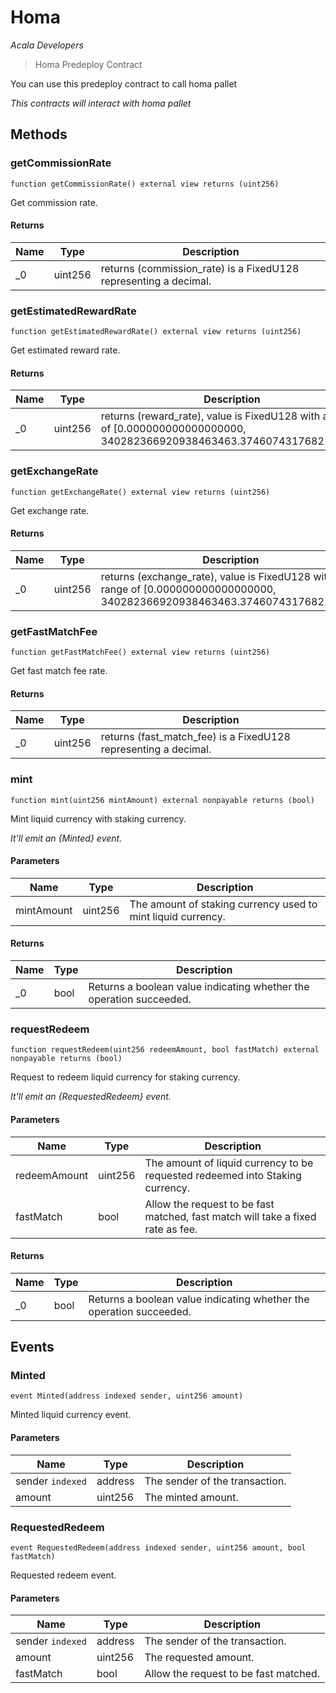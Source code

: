 # Homa

*Acala Developers*

> Homa Predeploy Contract

You can use this predeploy contract to call homa pallet

*This contracts will interact with homa pallet*

## Methods

### getCommissionRate

```solidity
function getCommissionRate() external view returns (uint256)
```

Get commission rate.




#### Returns

| Name | Type | Description |
|---|---|---|
| _0 | uint256 | returns (commission_rate) is a FixedU128 representing a decimal. |

### getEstimatedRewardRate

```solidity
function getEstimatedRewardRate() external view returns (uint256)
```

Get estimated reward rate.




#### Returns

| Name | Type | Description |
|---|---|---|
| _0 | uint256 | returns (reward_rate), value is FixedU128 with a range of [0.000000000000000000, 340282366920938463463.374607431768211455]. |

### getExchangeRate

```solidity
function getExchangeRate() external view returns (uint256)
```

Get exchange rate.




#### Returns

| Name | Type | Description |
|---|---|---|
| _0 | uint256 | returns (exchange_rate), value is FixedU128 with a range of [0.000000000000000000, 340282366920938463463.374607431768211455] |

### getFastMatchFee

```solidity
function getFastMatchFee() external view returns (uint256)
```

Get fast match fee rate.




#### Returns

| Name | Type | Description |
|---|---|---|
| _0 | uint256 | returns (fast_match_fee) is a FixedU128 representing a decimal. |

### mint

```solidity
function mint(uint256 mintAmount) external nonpayable returns (bool)
```

Mint liquid currency with staking currency.

*It&#39;ll emit an {Minted} event.*

#### Parameters

| Name | Type | Description |
|---|---|---|
| mintAmount | uint256 | The amount of staking currency used to mint liquid currency. |

#### Returns

| Name | Type | Description |
|---|---|---|
| _0 | bool | Returns a boolean value indicating whether the operation succeeded. |

### requestRedeem

```solidity
function requestRedeem(uint256 redeemAmount, bool fastMatch) external nonpayable returns (bool)
```

Request to redeem liquid currency for staking currency.

*It&#39;ll emit an {RequestedRedeem} event.*

#### Parameters

| Name | Type | Description |
|---|---|---|
| redeemAmount | uint256 | The amount of liquid currency to be requested  redeemed into Staking currency. |
| fastMatch | bool | Allow the request to be fast matched, fast match will take a fixed rate as fee. |

#### Returns

| Name | Type | Description |
|---|---|---|
| _0 | bool | Returns a boolean value indicating whether the operation succeeded. |



## Events

### Minted

```solidity
event Minted(address indexed sender, uint256 amount)
```

Minted liquid currency event.



#### Parameters

| Name | Type | Description |
|---|---|---|
| sender `indexed` | address | The sender of the transaction. |
| amount  | uint256 | The minted amount. |

### RequestedRedeem

```solidity
event RequestedRedeem(address indexed sender, uint256 amount, bool fastMatch)
```

Requested redeem event.



#### Parameters

| Name | Type | Description |
|---|---|---|
| sender `indexed` | address | The sender of the transaction. |
| amount  | uint256 | The requested amount. |
| fastMatch  | bool | Allow the request to be fast matched. |



